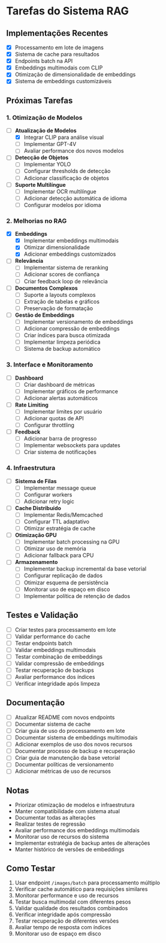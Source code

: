 # Tarefas do Sistema RAG

## Implementações Recentes
- [x] Processamento em lote de imagens
- [x] Sistema de cache para resultados
- [x] Endpoints batch na API
- [x] Embeddings multimodais com CLIP
- [x] Otimização de dimensionalidade de embeddings
- [x] Sistema de embeddings customizáveis

## Próximas Tarefas

### 1. Otimização de Modelos
- [ ] **Atualização de Modelos**
  - [x] Integrar CLIP para análise visual
  - [ ] Implementar GPT-4V
  - [ ] Avaliar performance dos novos modelos

- [ ] **Detecção de Objetos**
  - [ ] Implementar YOLO
  - [ ] Configurar thresholds de detecção
  - [ ] Adicionar classificação de objetos

- [ ] **Suporte Multilíngue**
  - [ ] Implementar OCR multilíngue
  - [ ] Adicionar detecção automática de idioma
  - [ ] Configurar modelos por idioma

### 2. Melhorias no RAG
- [x] **Embeddings**
  - [x] Implementar embeddings multimodais
  - [x] Otimizar dimensionalidade
  - [x] Adicionar embeddings customizados

- [ ] **Relevância**
  - [ ] Implementar sistema de reranking
  - [ ] Adicionar scores de confiança
  - [ ] Criar feedback loop de relevância

- [ ] **Documentos Complexos**
  - [ ] Suporte a layouts complexos
  - [ ] Extração de tabelas e gráficos
  - [ ] Preservação de formatação

- [ ] **Gestão de Embeddings**
  - [ ] Implementar versionamento de embeddings
  - [ ] Adicionar compressão de embeddings
  - [ ] Criar índices para busca otimizada
  - [ ] Implementar limpeza periódica
  - [ ] Sistema de backup automático

### 3. Interface e Monitoramento
- [ ] **Dashboard**
  - [ ] Criar dashboard de métricas
  - [ ] Implementar gráficos de performance
  - [ ] Adicionar alertas automáticos

- [ ] **Rate Limiting**
  - [ ] Implementar limites por usuário
  - [ ] Adicionar quotas de API
  - [ ] Configurar throttling

- [ ] **Feedback**
  - [ ] Adicionar barra de progresso
  - [ ] Implementar websockets para updates
  - [ ] Criar sistema de notificações

### 4. Infraestrutura
- [ ] **Sistema de Filas**
  - [ ] Implementar message queue
  - [ ] Configurar workers
  - [ ] Adicionar retry logic

- [ ] **Cache Distribuído**
  - [ ] Implementar Redis/Memcached
  - [ ] Configurar TTL adaptativo
  - [ ] Otimizar estratégia de cache

- [ ] **Otimização GPU**
  - [ ] Implementar batch processing na GPU
  - [ ] Otimizar uso de memória
  - [ ] Adicionar fallback para CPU

- [ ] **Armazenamento**
  - [ ] Implementar backup incremental da base vetorial
  - [ ] Configurar replicação de dados
  - [ ] Otimizar esquema de persistência
  - [ ] Monitorar uso de espaço em disco
  - [ ] Implementar política de retenção de dados

## Testes e Validação
- [ ] Criar testes para processamento em lote
- [ ] Validar performance do cache
- [ ] Testar endpoints batch
- [ ] Validar embeddings multimodais
- [ ] Testar combinação de embeddings
- [ ] Validar compressão de embeddings
- [ ] Testar recuperação de backups
- [ ] Avaliar performance dos índices
- [ ] Verificar integridade após limpeza

## Documentação
- [ ] Atualizar README com novos endpoints
- [ ] Documentar sistema de cache
- [ ] Criar guia de uso do processamento em lote
- [ ] Documentar sistema de embeddings multimodais
- [ ] Adicionar exemplos de uso dos novos recursos
- [ ] Documentar processo de backup e recuperação
- [ ] Criar guia de manutenção da base vetorial
- [ ] Documentar políticas de versionamento
- [ ] Adicionar métricas de uso de recursos

## Notas
- Priorizar otimização de modelos e infraestrutura
- Manter compatibilidade com sistema atual
- Documentar todas as alterações
- Realizar testes de regressão
- Avaliar performance dos embeddings multimodais
- Monitorar uso de recursos do sistema
- Implementar estratégia de backup antes de alterações
- Manter histórico de versões de embeddings

## Como Testar
1. Usar endpoint `/images/batch` para processamento múltiplo
2. Verificar cache automático para requisições similares
3. Monitorar performance e uso de recursos
4. Testar busca multimodal com diferentes pesos
5. Validar qualidade dos resultados combinados
6. Verificar integridade após compressão
7. Testar recuperação de diferentes versões
8. Avaliar tempo de resposta com índices
9. Monitorar uso de espaço em disco
